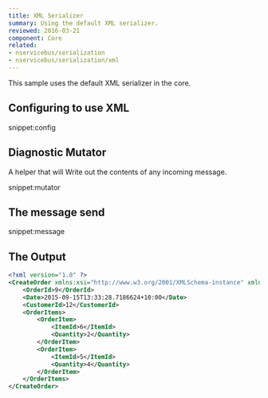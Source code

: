 ```yaml
---
title: XML Serializer
summary: Using the default XML serializer.
reviewed: 2016-03-21
component: Core
related:
- nservicebus/serialization
- nservicebus/serialization/xml
---
```


This sample uses the default XML serializer in the core.


## Configuring to use XML

snippet:config


## Diagnostic Mutator

A helper that will Write out the contents of any incoming message.

snippet:mutator


## The message send

snippet:message
 

## The Output

```xml
<?xml version="1.0" ?>
<CreateOrder xmlns:xsi="http://www.w3.org/2001/XMLSchema-instance" xmlns:xsd="http://www.w3.org/2001/XMLSchema" xmlns="http://tempuri.net/XmlSample">
	<OrderId>9</OrderId>
	<Date>2015-09-15T13:33:28.7186624+10:00</Date>
	<CustomerId>12</CustomerId>
	<OrderItems>
		<OrderItem>
			<ItemId>6</ItemId>
			<Quantity>2</Quantity>
		</OrderItem>
		<OrderItem>
			<ItemId>5</ItemId>
			<Quantity>4</Quantity>
		</OrderItem>
	</OrderItems>
</CreateOrder>
```